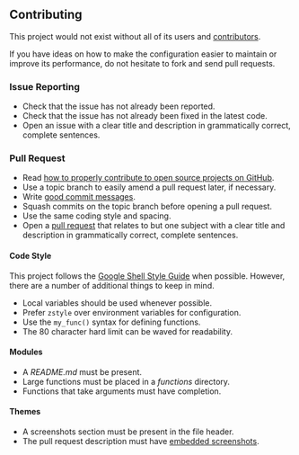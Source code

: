 Contributing
------------

This project would not exist without all of its users and [contributors][1].

If you have ideas on how to make the configuration easier to maintain or
improve its performance, do not hesitate to fork and send pull requests.

### Issue Reporting

   - Check that the issue has not already been reported.
   - Check that the issue has not already been fixed in the latest code.
   - Open an issue with a clear title and description in grammatically correct,
     complete sentences.

### Pull Request

   - Read [how to properly contribute to open source projects on GitHub][2].
   - Use a topic branch to easily amend a pull request later, if necessary.
   - Write [good commit messages][3].
   - Squash commits on the topic branch before opening a pull request.
   - Use the same coding style and spacing.
   - Open a [pull request][4] that relates to but one subject with a clear
     title and description in grammatically correct, complete sentences.

#### Code Style

This project follows the [Google Shell Style Guide][5] when possible. However,
there are a number of additional things to keep in mind.

   - Local variables should be used whenever possible.
   - Prefer `zstyle` over environment variables for configuration.
   - Use the `my_func()` syntax for defining functions.
   - The 80 character hard limit can be waved for readability.

#### Modules

   - A *README.md* must be present.
   - Large functions must be placed in a *functions* directory.
   - Functions that take arguments must have completion.

#### Themes

   - A screenshots section must be present in the file header.
   - The pull request description must have [embedded screenshots][6].

[1]: https://github.com/sorin-ionescu/prezto/contributors
[2]: http://gun.io/blog/how-to-github-fork-branch-and-pull-request
[3]: http://tbaggery.com/2008/04/19/a-note-about-git-commit-messages.html
[4]: https://help.github.com/articles/using-pull-requests
[5]: https://google.github.io/styleguide/shell.xml
[6]: http://daringfireball.net/projects/markdown/syntax#img
